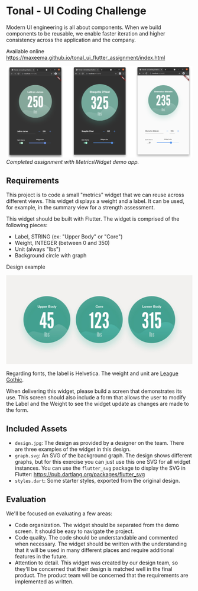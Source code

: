 # Tonal - UI Coding Challenge

Modern UI engineering is all about components. When we build components to be reusable, we enable faster iteration and higher consistency across the application and the company.


Available online https://maxeema.github.io/tonal_ui_flutter_assignment/index.html

![Screenshot](screenshot.png)
*Completed assignment with MetricsWidget demo app.*

## Requirements

This project is to code a small "metrics" widget that we can reuse across different views. This widget displays a weight and a label. It can be used, for example, in the summary view for a strength assessment.

This widget should be built with Flutter. The widget is comprised of the following pieces:

- Label, STRING (ex: "Upper Body" or "Core")
- Weight, INTEGER (between 0 and 350)
- Unit (always "lbs")
- Background circle with graph

Design example

![Design](design.jpg)

Regarding fonts, the label is Helvetica. The weight and unit are [League Gothic](https://www.theleagueofmoveabletype.com/league-gothic).

When delivering this widget, please build a screen that demonstrates its use. This screen should also include a form that allows the user to modify the Label and the Weight to see the widget update as changes are made to the form.

## Included Assets

- `design.jpg`: The design as provided by a designer on the team. There are three examples of the widget in this design.
- `graph.svg`: An SVG of the background graph. The design shows different graphs, but for this exercise you can just use this one SVG for all widget instances. You can use the `flutter_svg` package to display the SVG in Flutter: https://pub.dartlang.org/packages/flutter_svg
- `styles.dart`: Some starter styles, exported from the original design.

## Evaluation

We'll be focused on evaluating a few areas:

- Code organization. The widget should be separated from the demo screen. It should be easy to navigate the project.
- Code quality. The code should be understandable and commented when necessary. The widget should be written with the understanding that it will be used in many different places and require additional features in the future.
- Attention to detail. This widget was created by our design team, so they'll be concerned that their design is matched well in the final product. The product team will be concerned that the requirements are implemented as written.
